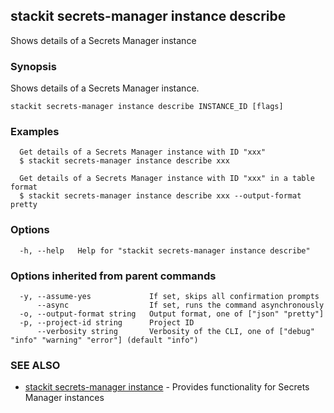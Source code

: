 ## stackit secrets-manager instance describe

Shows details of a Secrets Manager instance

### Synopsis

Shows details of a Secrets Manager instance.

```
stackit secrets-manager instance describe INSTANCE_ID [flags]
```

### Examples

```
  Get details of a Secrets Manager instance with ID "xxx"
  $ stackit secrets-manager instance describe xxx

  Get details of a Secrets Manager instance with ID "xxx" in a table format
  $ stackit secrets-manager instance describe xxx --output-format pretty
```

### Options

```
  -h, --help   Help for "stackit secrets-manager instance describe"
```

### Options inherited from parent commands

```
  -y, --assume-yes             If set, skips all confirmation prompts
      --async                  If set, runs the command asynchronously
  -o, --output-format string   Output format, one of ["json" "pretty"]
  -p, --project-id string      Project ID
      --verbosity string       Verbosity of the CLI, one of ["debug" "info" "warning" "error"] (default "info")
```

### SEE ALSO

* [stackit secrets-manager instance](./stackit_secrets-manager_instance.md)	 - Provides functionality for Secrets Manager instances

